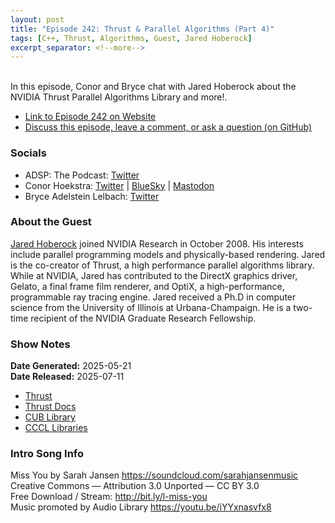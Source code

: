 ```yaml
---
layout: post
title: "Episode 242: Thrust & Parallel Algorithms (Part 4)"
tags: [C++, Thrust, Algorithms, Guest, Jared Hoberock]
excerpt_separator: <!--more-->
---
```


<div id="buzzsprout-player-17486967"></div><script src="https://www.buzzsprout.com/1501960/episodes/17486967-episode-242-thrust-parallel-algorithms-part-4.js?container_id=buzzsprout-player-17486967&player=small" type="text/javascript" charset="utf-8"></script>

<br>In this episode, Conor and Bryce chat with Jared Hoberock about the NVIDIA Thrust Parallel Algorithms Library and more!.

<!--more-->

* [Link to Episode 242 on Website](https://adspthepodcast.com/2025/07/11/Episode-242.html)
* [Discuss this episode, leave a comment, or ask a question (on GitHub)](https://github.com/codereport/adsp2/discussions/141)

### Socials
 
* ADSP: The Podcast: [Twitter](https://twitter.com/adspthepodcast)
* Conor Hoekstra: [Twitter](https://twitter.com/code_report) \| [BlueSky](https://bsky.app/profile/codereport.bsky.social) \| [Mastodon](https://mastodon.social/@code_report)
* Bryce Adelstein Lelbach: [Twitter](https://x.com/blelbach)

### About the Guest

[Jared Hoberock](https://github.com/jaredhoberock) joined NVIDIA Research in October 2008. His interests include parallel programming models and physically-based rendering. Jared is the co-creator of Thrust, a high performance parallel algorithms library. While at NVIDIA, Jared has contributed to the DirectX graphics driver, Gelato, a final frame film renderer, and OptiX, a high-performance, programmable ray tracing engine. Jared received a Ph.D in computer science from the University of Illinois at Urbana-Champaign. He is a two-time recipient of the NVIDIA Graduate Research Fellowship.

### Show Notes

**Date Generated:** 2025-05-21 <br>
**Date Released:** 2025-07-11

* [Thrust](https://github.com/NVIDIA/cccl/tree/main/thrust)
* [Thrust Docs](https://nvidia.github.io/cccl/thrust/)  
* [CUB Library](https://nvidia.github.io/cccl/cub/)
* [CCCL Libraries](https://nvidia.github.io/cccl)

### Intro Song Info
 
Miss You by Sarah Jansen https://soundcloud.com/sarahjansenmusic<br>
Creative Commons — Attribution 3.0 Unported — CC BY 3.0<br>
Free Download / Stream: http://bit.ly/l-miss-you<br>
Music promoted by Audio Library https://youtu.be/iYYxnasvfx8<br>
